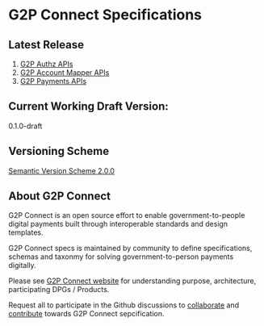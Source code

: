 # G2P Connect Specifications

## Latest Release
1. [G2P Authz APIs](api/g2p-authz.yaml)
2. [G2P Account Mapper APIs](api/g2p-account-mapper.yaml)
2. [G2P Payments APIs](api/g2p-payments.yaml)


## Current Working Draft Version: 
0.1.0-draft

## Versioning Scheme
[Semantic Version Scheme 2.0.0](https://semver.org/)

## About G2P Connect

G2P Connect is an open source effort to enable government-to-people digital payments built through interoperable standards and design templates.

G2P Connect specs is maintained by community to define specifications, schemas and taxonmy for solving government-to-person payments digitally. 

Please see [G2P Connect website](https://g2pconnect.global) for understanding purpose, architecture, participating DPGs / Products. 

Request all to participate in the Github discussions to [collaborate](https://github.com/orgs/G2P-Connect/discussions) and [contribute](./api) towards G2P Connect sepcification.
